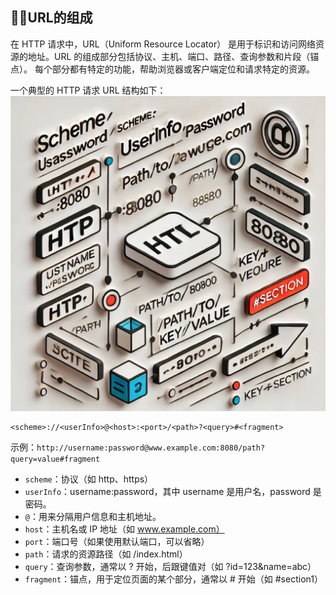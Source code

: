 ## 😶‍🌫️URL的组成


在 HTTP 请求中，URL（Uniform Resource Locator） 是用于标识和访问网络资源的地址。URL 的组成部分包括协议、主机、端口、路径、查询参数和片段（锚点）。
每个部分都有特定的功能，帮助浏览器或客户端定位和请求特定的资源。  

一个典型的 HTTP 请求 URL 结构如下：  
![URL组成](../../image/http-url1.jpg)
```http request
<scheme>://<userInfo>@<host>:<port>/<path>?<query>#<fragment>
```
示例：`http://username:password@www.example.com:8080/path?query=value#fragment`


- `scheme`：协议（如 http、https）
- `userInfo`：username:password，其中 username 是用户名，password 是密码。
- `@`：用来分隔用户信息和主机地址。
- `host`：主机名或 IP 地址（如 www.example.com）
- `port`：端口号（如果使用默认端口，可以省略）
- `path`：请求的资源路径（如 /index.html）
- `query`：查询参数，通常以 ? 开始，后跟键值对（如 ?id=123&name=abc）
- `fragment`：锚点，用于定位页面的某个部分，通常以 # 开始（如 #section1）

